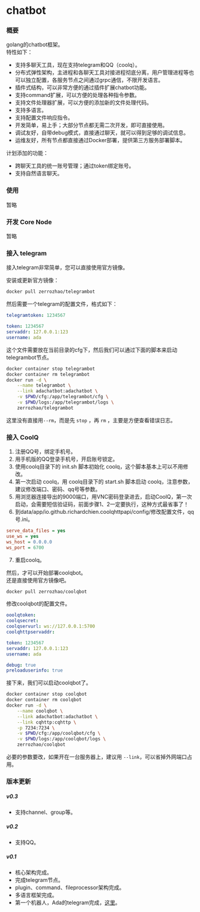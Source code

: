 # chatbot

### 概要

golang的chatbot框架。  
特性如下：

- 支持多聊天工具，现在支持telegram和QQ（coolq）。
- 分布式弹性架构，主进程和各聊天工具对接进程彻底分离，用户管理进程等也可以独立配置，各服务节点之间通过grpc通信，不限开发语言。
- 插件式结构，可以非常方便的通过插件扩展chatbot功能。
- 支持command扩展，可以方便的处理各种指令参数。
- 支持文件处理器扩展，可以方便的添加新的文件处理代码。
- 支持多语言。
- 支持配置文件响应指令。
- 开发简单，易上手；大部分节点都无需二次开发，即可直接使用。
- 调试友好，自带debug模式，直接通过聊天，就可以得到足够的调试信息。
- 运维友好，所有节点都直接通过Docker部署，提供第三方服务部署脚本。

计划添加的功能：

- 跨聊天工具的统一账号管理；通过token绑定账号。
- 支持自然语言聊天。

### 使用

暂略

### 开发 Core Node

暂略

### 接入 telegram

接入telegram非常简单，您可以直接使用官方镜像。  

安装或更新官方镜像：

``` sh
docker pull zerrozhao/telegrambot
```

然后需要一个telegram的配置文件，格式如下：

``` yaml
telegramtoken: 1234567

token: 1234567
servaddr: 127.0.0.1:123
username: ada
```

这个文件需要放在当前目录的cfg下，然后我们可以通过下面的脚本来启动telegrambot节点。

``` sh
docker container stop telegrambot
docker container rm telegrambot
docker run -d \
    --name telegrambot \
    --link adachatbot:adachatbot \
    -v $PWD/cfg:/app/telegrambot/cfg \
    -v $PWD/logs:/app/telegrambot/logs \
    zerrozhao/telegrambot
```

这里没有直接用``--rm``，而是先 ``stop`` ，再 ``rm`` ，主要是方便查看错误日志。

### 接入 CoolQ

1. 注册QQ号，绑定手机号。
2. 用手机版的QQ登录手机号，开启账号锁定。
3. 使用coolq目录下的 init.sh 脚本初始化 coolq，这个脚本基本上可以不用修改。
4. 第一次启动 coolq，用 coolq目录下的 start.sh 脚本启动 coolq，注意参数，建议修改端口、密码、qq号等参数。
5. 用浏览器连接导出的9000端口，用VNC密码登录进去，启动CoolQ，第一次启动，会需要短信验证码，前面步骤1、2一定要执行，这种方式最省事了！
6. 到data/app/io.github.richardchien.coolqhttpapi/config/修改配置文件，qq号.ini。  
``` ini
serve_data_files = yes
use_ws = yes
ws_host = 0.0.0.0
ws_port = 6700
```
7. 重启coolq。

然后，才可以开始部署coolqbot。  
还是直接使用官方镜像吧。

``` sh
docker pull zerrozhao/coolqbot
```

修改coolqbot的配置文件。

``` yaml
ooolqtoken:
coolqsecret:
coolqservurl: ws://127.0.0.1:5700
coolqhttpservaddr: 

token: 1234567
servaddr: 127.0.0.1:123
username: ada

debug: true
preloaduserinfo: true
```

接下来，我们可以启动coolqbot了。

``` sh
docker container stop coolqbot
docker container rm coolqbot
docker run -d \
    --name coolqbot \
    --link adachatbot:adachatbot \
    --link cqhttp:cqhttp \
    -p 7234:7234 \
    -v $PWD/cfg:/app/coolqbot/cfg \
    -v $PWD/logs:/app/coolqbot/logs \
    zerrozhao/coolqbot
```

必要的参数要改，如果开在一台服务器上，建议用 ``--link``，可以省掉外网端口占用。



### 版本更新

##### v0.3

- 支持channel、group等。

##### v0.2

- 支持QQ。

##### v0.1

- 核心架构完成。
- 完成telegram节点。
- plugin、command、fileprocessor架构完成。
- 多语言框架完成。
- 第一个机器人，Ada的telegram完成，[这里](https://t.me/@ada_heyalgo_bot)。